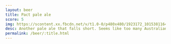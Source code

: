 ```yaml
---
layout: beer
title: Pact pale ale
score: 5
img: https://scontent.xx.fbcdn.net/v/t1.0-0/p480x480/1923172_10153811640033745_626679474657757195_n.jpg?oh=fa5f1ec23281614f3e15289dc5fd8bb5&oe=5880E57B
desc: Another pale ale that falls short. Seems like too many Australian pales are targeting the lager audience
permalink: /beer/:title.html
---
```

